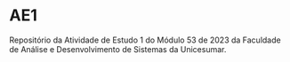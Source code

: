 # AE1
Repositório da Atividade de Estudo 1 do Módulo 53 de 2023 da Faculdade de Análise e Desenvolvimento de Sistemas da Unicesumar.

